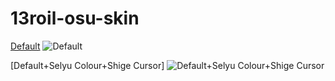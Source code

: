 # 13roil-osu-skin

[Default](https://drive.google.com/file/d/1dPxX7Zp0bjyNJ69PSWNmnqn45l5wvs8a/view)
![Default](https://cdn.discordapp.com/attachments/1018833467569619016/1021299612285415424/8.png)

[Default+Selyu Colour+Shige Cursor]
![Default+Selyu Colour+Shige Cursor](https://cdn.discordapp.com/attachments/993150789243637790/1021300569681428481/screenshot084.png)
